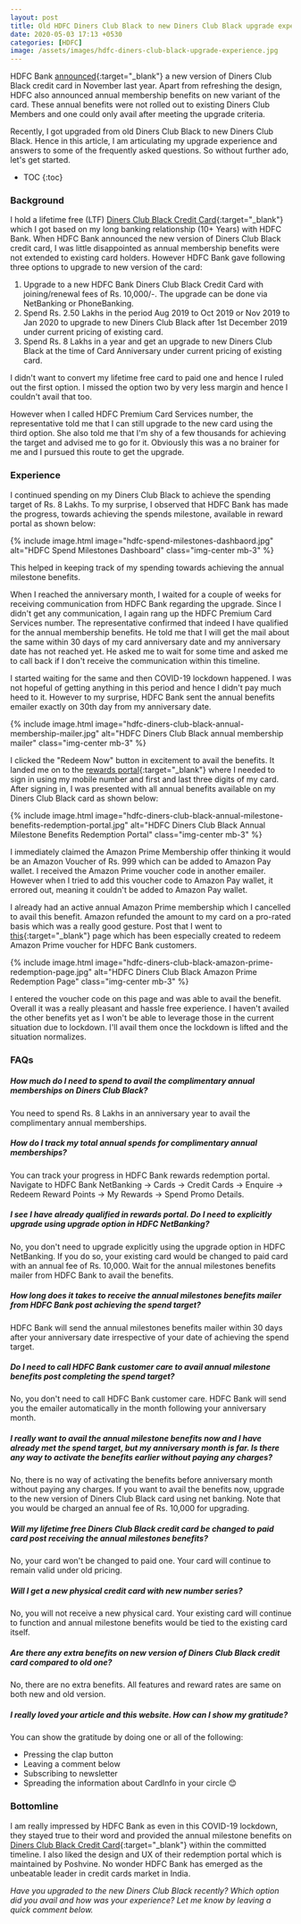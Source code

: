 ```yaml
---
layout: post
title: Old HDFC Diners Club Black to new Diners Club Black upgrade experience
date: 2020-05-03 17:13 +0530
categories: [HDFC]
image: /assets/images/hdfc-diners-club-black-upgrade-experience.jpg
---
```


HDFC Bank [announced](/hdfc-bank-introduces-new-benefits-on-diners-club-black-credit-card/){:target="\_blank"} a new version of Diners Club Black credit card in November last year. Apart from refreshing the design, HDFC also announced annual membership benefits on new variant of the card. These annual benefits were not rolled out to existing Diners Club Members and one could only avail after meeting the upgrade criteria.

Recently, I got upgraded from old Diners Club Black to new Diners Club Black. Hence in this article, I am articulating my upgrade experience and answers to some of the frequently asked questions. So without further ado, let's get started.

<!-- prettier-ignore -->
* TOC
{:toc}

### Background

I hold a lifetime free (LTF) [Diners Club Black Credit Card](/hdfc-diners-club-black-credit-card-review/){:target="\_blank"} which I got based on my long banking relationship (10+ Years) with HDFC Bank. When HDFC Bank announced the new version of Diners Club Black credit card, I was little disappointed as annual membership benefits were not extended to existing card holders. However HDFC Bank gave following three options to upgrade to new version of the card:

1. Upgrade to a new HDFC Bank Diners Club Black Credit Card with joining/renewal fees of Rs. 10,000/-. The upgrade can be done via NetBanking or PhoneBanking.
2. Spend Rs. 2.50 Lakhs in the period Aug 2019 to Oct 2019 or Nov 2019 to Jan 2020 to upgrade to new Diners Club Black after 1st December 2019 under current pricing of existing card.
3. Spend Rs. 8 Lakhs in a year and get an upgrade to new Diners Club Black at the time of Card Anniversary under current pricing of existing card.

I didn't want to convert my lifetime free card to paid one and hence I ruled out the first option. I missed the option two by very less margin and hence I couldn't avail that too.

However when I called HDFC Premium Card Services number, the representative told me that I can still upgrade to the new card using the third option. She also told me that I'm shy of a few thousands for achieving the target and advised me to go for it. Obviously this was a no brainer for me and I pursued this route to get the upgrade.

### Experience

I continued spending on my Diners Club Black to achieve the spending target of Rs. 8 Lakhs. To my surprise, I observed that HDFC Bank has made the progress, towards achieving the spends milestone, available in reward portal as shown below:

{% include image.html image="hdfc-spend-milestones-dashbaord.jpg" alt="HDFC Spend Milestones Dashboard" class="img-center mb-3" %}

This helped in keeping track of my spending towards achieving the annual milestone benefits.

When I reached the anniversary month, I waited for a couple of weeks for receiving communication from HDFC Bank regarding the upgrade. Since I didn't get any communication, I again rang up the HDFC Premium Card Services number. The representative confirmed that indeed I have qualified for the annual membership benefits. He told me that I will get the mail about the same within 30 days of my card anniversary date and my anniversary date has not reached yet. He asked me to wait for some time and asked me to call back if I don't receive the communication within this timeline.

I started waiting for the same and then COVID-19 lockdown happened. I was not hopeful of getting anything in this period and hence I didn't pay much heed to it. However to my surprise, HDFC Bank sent the annual benefits emailer exactly on 30th day from my anniversary date.

{% include image.html image="hdfc-diners-club-black-annual-membership-mailer.jpg" alt="HDFC Diners Club Black annual membership mailer" class="img-center mb-3" %}

I clicked the "Redeem Now" button in excitement to avail the benefits. It landed me on to the [rewards portal](https://hdfcbankdinersclub.poshvine.com/){:target="\_blank"} where I needed to sign in using my mobile number and first and last three digits of my card. After signing in, I was presented with all annual benefits available on my Diners Club Black card as shown below:

{% include image.html image="hdfc-diners-club-black-annual-milestone-benefits-redemption-portal.jpg" alt="HDFC Diners Club Black Annual Milestone Benefits Redemption Portal" class="img-center mb-3" %}

I immediately claimed the Amazon Prime Membership offer thinking it would be an Amazon Voucher of Rs. 999 which can be added to Amazon Pay wallet. I received the Amazon Prime voucher code in another emailer. However when I tried to add this voucher code to Amazon Pay wallet, it errored out, meaning it couldn't be added to Amazon Pay wallet.

I already had an active annual Amazon Prime membership which I cancelled to avail this benefit. Amazon refunded the amount to my card on a pro-rated basis which was a really good gesture. Post that I went to [this](https://www.amazon.in/prime/promo/landing?promoID=AMIOJGQUEMR4F){:target="\_blank"} page which has been especially created to redeem Amazon Prime voucher for HDFC Bank customers.

{% include image.html image="hdfc-diners-club-black-amazon-prime-redemption-page.jpg" alt="HDFC Diners Club Black Amazon Prime Redemption Page" class="img-center mb-3" %}

I entered the voucher code on this page and was able to avail the benefit. Overall it was a really pleasant and hassle free experience. I haven't availed the other benefits yet as I won't be able to leverage those in the current situation due to lockdown. I'll avail them once the lockdown is lifted and the situation normalizes.

### FAQs

<div itemscope itemtype="https://schema.org/FAQPage">
 <div itemscope itemprop="mainEntity" itemtype="https://schema.org/Question">
   <h5 itemprop="name">How much do I need to spend to avail the complimentary annual memberships on Diners Club Black?</h5>
   <div itemscope itemprop="acceptedAnswer" itemtype="https://schema.org/Answer">
     <div itemprop="text">
     You need to spend Rs. 8 Lakhs in an anniversary year to avail the complimentary annual memberships.
     </div>
   </div>
 </div>
 <div itemscope itemprop="mainEntity" itemtype="https://schema.org/Question">
   <h5 itemprop="name">How do I track my total annual spends for complimentary annual memberships?</h5>
   <div itemscope itemprop="acceptedAnswer" itemtype="https://schema.org/Answer">
     <div itemprop="text">
     You can track your progress in HDFC Bank rewards redemption portal. Navigate to HDFC Bank NetBanking → Cards → Credit Cards → Enquire → Redeem Reward Points → My Rewards → Spend Promo Details.
   </div>
 </div>
</div>
<div itemscope itemprop="mainEntity" itemtype="https://schema.org/Question">
 <h5 itemprop="name">I see I have already qualified in rewards portal. Do I need to explicitly upgrade using upgrade option in HDFC NetBanking?</h5>
 <div itemscope itemprop="acceptedAnswer" itemtype="https://schema.org/Answer">
   <div itemprop="text">
   No, you don't need to upgrade explicitly using the upgrade option in HDFC NetBanking. If you do so, your existing card would be changed to paid card with an annual fee of Rs. 10,000. Wait for the annual milestones benefits mailer from HDFC Bank to avail the benefits.
   </div>
 </div>
</div>
<div itemscope itemprop="mainEntity" itemtype="https://schema.org/Question">
 <h5 itemprop="name">How long does it takes to receive the annual milestones benefits mailer from HDFC Bank post achieving the spend target?</h5>
 <div itemscope itemprop="acceptedAnswer" itemtype="https://schema.org/Answer">
   <div itemprop="text">
   HDFC Bank will send the annual milestones benefits mailer within 30 days after your anniversary date irrespective of your date of achieving the spend target.
   </div>
 </div>
</div>
<div itemscope itemprop="mainEntity" itemtype="https://schema.org/Question">
 <h5 itemprop="name">Do I need to call HDFC Bank customer care to avail annual milestone benefits post completing the spend target?</h5>
 <div itemscope itemprop="acceptedAnswer" itemtype="https://schema.org/Answer">
   <div itemprop="text">
     No, you don't need to call HDFC Bank customer care. HDFC Bank will send you the emailer automatically in the month following your anniversary month. 
   </div>
 </div>
</div>
<div itemscope itemprop="mainEntity" itemtype="https://schema.org/Question">
 <h5 itemprop="name">I really want to avail the annual milestone benefits now and I have already met the spend target, but my anniversary month is far. Is there any way to activate the benefits earlier without paying any charges?</h5>
 <div itemscope itemprop="acceptedAnswer" itemtype="https://schema.org/Answer">
   <div itemprop="text">
     No, there is no way of activating the benefits before anniversary month without paying any charges. If you want to avail the benefits now, upgrade to the new version of Diners Club Black card using net banking. Note that you would be charged an annual fee of Rs. 10,000 for upgrading.
   </div>
 </div>
</div>
<div itemscope itemprop="mainEntity" itemtype="https://schema.org/Question">
 <h5 itemprop="name">Will my lifetime free Diners Club Black credit card be changed to paid card post receiving the annual milestones benefits?</h5>
 <div itemscope itemprop="acceptedAnswer" itemtype="https://schema.org/Answer">
   <div itemprop="text">
     No, your card won't be changed to paid one. Your card will continue to remain valid under old pricing.
   </div>
 </div>
</div>
<div itemscope itemprop="mainEntity" itemtype="https://schema.org/Question">
 <h5 itemprop="name">Will I get a new physical credit card with new number series?</h5>
 <div itemscope itemprop="acceptedAnswer" itemtype="https://schema.org/Answer">
   <div itemprop="text">
     No, you will not receive a new physical card. Your existing card will continue to function and annual milestone benefits would be tied to the existing card itself.
   </div>
 </div>
</div>
<div itemscope itemprop="mainEntity" itemtype="https://schema.org/Question">
 <h5 itemprop="name">Are there any extra benefits on new version of Diners Club Black credit card compared to old one?</h5>
 <div itemscope itemprop="acceptedAnswer" itemtype="https://schema.org/Answer">
   <div itemprop="text">
     No, there are no extra benefits. All features and reward rates are same on both new and old version.
   </div>
 </div>
</div>
<div itemscope itemprop="mainEntity" itemtype="https://schema.org/Question">
 <h5 itemprop="name">I really loved your article and this website. How can I show my gratitude?</h5>
 <div itemscope itemprop="acceptedAnswer" itemtype="https://schema.org/Answer">
   <div itemprop="text">
     You can show the gratitude by doing one or all of the following:
     <ul>
       <li>Pressing the clap button</li>
       <li>Leaving a comment below</li>
       <li>Subscribing to newsletter</li>
       <li>Spreading the information about CardInfo in your circle 😊</li>
     </ul>
   </div>
 </div>
</div>
</div>
 
### Bottomline
 
I am really impressed by HDFC Bank as even in this COVID-19 lockdown, they stayed true to their word and provided the annual milestone benefits on [Diners Club Black Credit Card](/hdfc-diners-club-black-credit-card-review/){:target="\_blank"} within the committed timeline. I also liked the design and UX of their redemption portal which is maintained by Poshvine. No wonder HDFC Bank has emerged as the unbeatable leader in credit cards market in India.
 
_Have you upgraded to the new Diners Club Black recently? Which option did you avail and how was your experience? Let me know by leaving a quick comment below._

